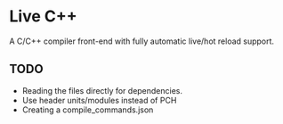 # Live C++

A C/C++ compiler front-end with fully automatic live/hot reload support.

## TODO

- Reading the files directly for dependencies.
- Use header units/modules instead of PCH
- Creating a compile_commands.json
